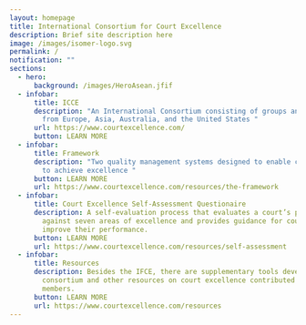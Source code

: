 ```yaml
---
layout: homepage
title: International Consortium for Court Excellence
description: Brief site description here
image: /images/isomer-logo.svg
permalink: /
notification: ""
sections:
  - hero:
      background: /images/HeroAsean.jfif
  - infobar:
      title: ICCE
      description: "An International Consortium consisting of groups and organisations
        from Europe, Asia, Australia, and the United States "
      url: https://www.courtexcellence.com/
      button: LEARN MORE
  - infobar:
      title: Framework
      description: "Two quality management systems designed to enable courts worldwide
        to achieve excellence "
      button: LEARN MORE
      url: https://www.courtexcellence.com/resources/the-framework
  - infobar:
      title: Court Excellence Self-Assessment Questionaire
      description: A self-evaluation process that evaluates a court’s performance
        against seven areas of excellence and provides guidance for courts to
        improve their performance.
      button: LEARN MORE
      url: https://www.courtexcellence.com/resources/self-assessment
  - infobar:
      title: Resources
      description: Besides the IFCE, there are supplementary tools developed by the
        consortium and other resources on court excellence contributed by ICCE
        members.
      button: LEARN MORE
      url: https://www.courtexcellence.com/resources
---
```



